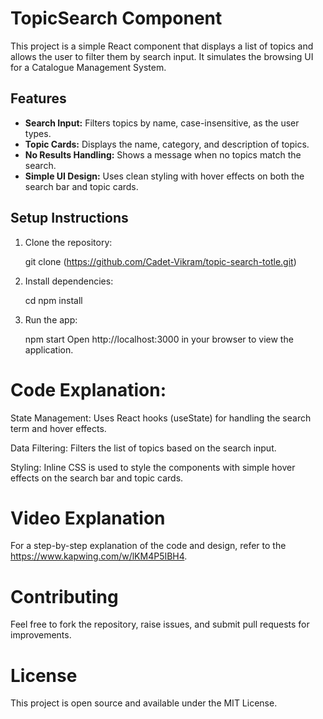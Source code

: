 # TopicSearch Component

This project is a simple React component that displays a list of topics and allows the user to filter them by search input. It simulates the browsing UI for a Catalogue Management System.

## Features

- **Search Input:** Filters topics by name, case-insensitive, as the user types.
- **Topic Cards:** Displays the name, category, and description of topics.
- **No Results Handling:** Shows a message when no topics match the search.
- **Simple UI Design:** Uses clean styling with hover effects on both the search bar and topic cards.

## Setup Instructions

1. Clone the repository:
   
   git clone (https://github.com/Cadet-Vikram/topic-search-totle.git)

2. Install dependencies:

    cd <project-directory>
    npm install

3. Run the app:

    npm start
    Open http://localhost:3000 in your browser to view the application.

# Code Explanation:
State Management: Uses React hooks (useState) for handling the search term and hover effects.

Data Filtering: Filters the list of topics based on the search input.

Styling: Inline CSS is used to style the components with simple hover effects on the search bar and topic cards.



# Video Explanation
For a step-by-step explanation of the code and design, refer to the https://www.kapwing.com/w/lKM4P5IBH4.

# Contributing
Feel free to fork the repository, raise issues, and submit pull requests for improvements.

# License
This project is open source and available under the MIT License.



